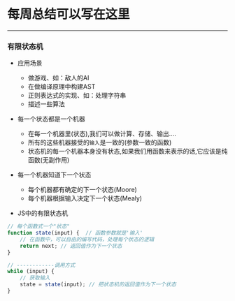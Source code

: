 # 每周总结可以写在这里
---

### 有限状态机
- 应用场景
    - 做游戏、如：敌人的AI
    - 在做编译原理中构建AST
    - 正则表达式的实现、如：处理字符串
    - 描述一些算法


- 每一个状态都是一个机器
    - 在每一个机器里(状态),我们可以做计算、存储、输出....
    - 所有的这些机器接受的`输入`是一致的(参数一致的函数)
    - 状态机的每一个机器本身没有状态,如果我们用函数来表示的话,它应该是纯函数(无副作用)



- 每一个机器知道下一个状态
    - 每个机器都有确定的下一个状态(Moore)
    - 每个机器根据输入决定下一个状态(Mealy)


- JS中的有限状态机
```javascript
// 每个函数式一个"状态"
function state(input) {  // 函数参数就是'输入'
    // 在函数中，可以自由的编写代码，处理每个状态的逻辑
    return next; // 返回值作为下一个状态
}

// ------------调用方式
while (input) {
    // 获取输入
    state = state(input); // 把状态机的返回值作为下一个状态
}
```
